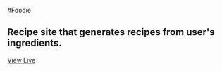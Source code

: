 #Foodie
## Recipe site that generates recipes from user's ingredients.
[View Live](https://github.com/SLL6/ProjectHangry/blob/master/Website/index.html)
